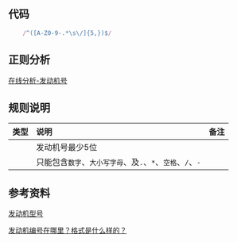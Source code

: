 ## 代码
``` js
	/^([A-Z0-9-.*\s\/]{5,})$/
```

## 正则分析
[在线分析-发动机号](https://regexper.com/?#%2F%5E%28%5BA-Z0-9-.*%5Cs%5C%2F%5D%7B5%2C%7D%29%24%2F "在线分析-发动机号")


## 规则说明

| 类型 | 说明                                                       | 备注 |
| :--- | :--------------------------------------------------------- | :--- |
|      | 发动机号最少5位                                            |      |
|      | 只能包含`数字`、`大小写字母`、及`.`、`*`、`空格`、`/`、`-` |      |


## 参考资料
[发动机型号](https://baike.baidu.com/item/%E5%8F%91%E5%8A%A8%E6%9C%BA%E5%9E%8B%E5%8F%B7/1681861)

[发动机编号在哪里？格式是什么样的？](http://wenda.tianya.cn/question/1da5a00a82a5a872)